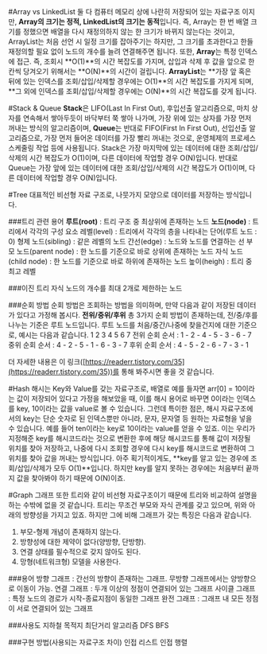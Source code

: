 #Array vs LinkedList
둘 다 컴퓨터 메모리 상에 나란히 저장되어 있는 자료구조 이지만, **Array의 크기는 정적, LinkedList의 크기는 동적**입니다. 즉, Array는 한 번 배열 크기를 정했으면 배열을 다시 재정의하지 않는 한 크기가 바뀌지 않는다는 것이고, ArrayList는 처음 선언 시 일정 크기를 잡아주기는 하지만, 그 크기를 초과한다고 한들 재정의할 필요 없이 노드의 개수를 늘려 연결해주면 됩니다.
또한, **Array**는 특정 인덱스에 접근. 즉, 조회시 **O(1)**의 시간 복잡도를 가지며, 삽입과 삭제 후 값을 앞으로 한 칸씩 당겨오기 위해서는 **O(N)**의 시간이 걸립니다.
**ArrayList**는 **가장 앞 혹은 뒤에 있는 인덱스를 조회/삽입/삭제할 경우에는 O(1)**의 시간 복잡도를 가지게 되며, **그 외에 인덱스를 조회/삽입/삭제할 경우에는 O(N)**의 시간 복잡도를 갖게 됩니다.

#Stack & Queue
**Stack**은 LIFO(Last In First Out), 후입선출 알고리즘으로, 마치 상자를 연속해서 쌓아두듯이 바닥부터 쭉 쌓아 나가며, 가장 위에 있는 상자를 가장 먼저 꺼내는 방식의 알고리즘이며, **Queue**는 반대로 FIFO(First In First Out), 선입선출 알고리즘으로, 가장 먼저 들어온 데이터를 가장 빨리 꺼내는 것으로, 운영체제의 프로세스 스케줄링 작업 등에 사용됩니다.
Stack은 가장 마지막에 있는 데이터에 대한 조회/삽입/삭제의 시간 복잡도가 O(1)이며, 다른 데이터에 작업할 경우 O(N)입니다.
반대로 Queue는 가장 앞에 있는 데이터에 대한 조회/삽입/삭제의 시간 복잡도가 O(1)이며, 다른 데이터에 작업할 경우 O(N)입니다.

#Tree
대표적인 비선형 자료 구조로, 나뭇가지 모양으로 데이터를 저장하는 방식입니다.

###트리 관련 용어
**루트(root)** : 트리 구조 중 최상위에 존재하는 노드
**노드(node)** : 트리에서 각각의 구성 요소
레벨(level) : 트리에서 각각의 층을 나타내는 단어(루트 노드 : 0)
형제 노드(sibling) : 같은 레벨의 노드
간선(edge) : 노드와 노드를 연결하는 선
부모 노드(parent node) : 한 노드를 기준으로 바로 상위에 존재하는 노드
자식 노드(child node) : 한 노드를 기준으로 바로 하위에 존재하는 노드
높이(heigh) : 트리 중 최고 레벨

###이진 트리
자식 노드의 개수를 최대 2개로 제한하는 노드

###순회 방법
순회 방법은 조회하는 방법을 의미하며, 만약 다음과 같이 저장된 데이터가 있다고 가정해 봅시다.
**전위/중위/후위** 총 3가지 순회 방법이 존재하는데, 전/중/후를 나누는 기준은 루트 노드입니다. 루트 노드를 처음/중간/나중에 찾을건지에 대한 기준으로, 예시는 다음과 같습니다.
     1
  2    3
4 5  6 7
전위 순회 순서 : 1 - 2 - 4 - 5 - 3 - 6 - 7
중위 순회 순서 : 4 - 2 - 5 - 1 - 6 - 3 - 7
후위 순회 순서 : 4 - 5 - 2 - 6 - 7 - 3 - 1

더 자세한 내용은 이 링크([https://readerr.tistory.com/35](https://readerr.tistory.com/35))를 통해 봐주시면 좋을 것 같습니다.

#Hash
해시는 Key와 Value를 갖는 자료구조로, 배열로 예를 들자면 arr[0] = 10이라는 값이 저장되어 있다고 가정을 해보았을 때, 이를 해시 용어로 바꾸면 0이라는 인덱스를 key, 10이라는 값을 value로 볼 수 있습니다.
그런데 특이한 점은, 해시 자료구조에서의 key는 단순 숫자로 된 인덱스뿐만 아니라, 문자, 문자열 등 원하는 자료형을 넣을 수 있습니다. 예를 들어 ten이라는 key로 10이라는 value를 얻을 수 있죠.
이는 우리가 지정해준 key를 해시코드라는 것으로 변환한 후에 해당 해시코드를 통해 값이 저장될 위치를 찾아 저장하고, 나중에 다시 조회할 경우에 다시 key를 해시코드로 변환하여 그 위치를 찾아 값을 꺼내는 방식입니다.
아주 획기적이게도, **key를 알고 있는 경우에 조회/삽입/삭제가 모두 O(1)**입니다. 하지만 key를 알지 못하는 경우에는 처음부터 끝까지 값을 찾아봐야 하기 때문에 O(N)이죠.

#Graph
그래프 또한 트리와 같이 비선형 자료구조이기 때문에 트리와 비교하여 설명을 하는 수밖에 없을 것 같습니다. 트리는 무조건 부모와 자식 관계를 갖고 있으며, 위와 아래의 방향성을 가지고 있죠. 하지만 그에 비해 그래프가 갖는 특징은 다음과 같습니다.
1. 부모-형제 개념이 존재하지 않는다.
2. 방향성에 대한 제약이 없다(양방향, 단방향).
3. 연결 상태를 필수적으로 갖지 않아도 된다.
4. 망형(네트워크형) 모델을 사용한다.

###용어
방향 그래프 : 간선의 방향이 존재하는 그래프. 무방향 그래프에서는 양방향으로 이동이 가능.
연결 그래프 : 두개 이상의 정점이 연결되어 있는 그래프
사이클 그래프 : 특정 노드의 경로가 시작-종료지점이 동일한 그래프
완전 그래프 : 그래프 내 모든 정점이 서로 연결되어 있는 그래프

###사용도
지하철 목적지 최단거리 알고리즘
DFS
BFS

###구현 방법(사용되는 자료구조 차이)
인접 리스트
인접 행렬
